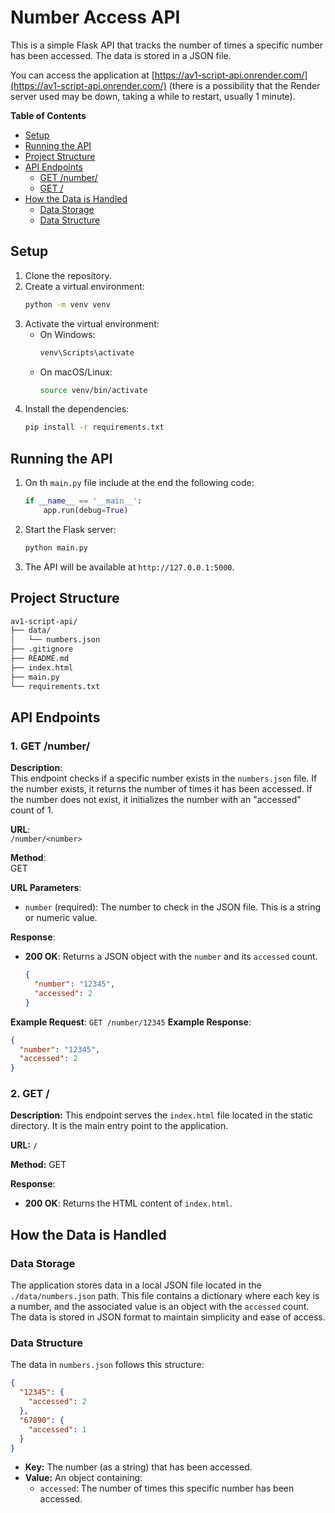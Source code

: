# Number Access API

This is a simple Flask API that tracks the number of times a specific number has been accessed. The data is stored in a JSON file.

You can access the application at [https://av1-script-api.onrender.com/](https://av1-script-api.onrender.com/) (there is a possibility that the Render server used may be down, taking a while to restart, usually 1 minute).

**Table of Contents**
- [Setup](#setup)
- [Running the API](#running-the-api)
- [Project Structure](#project-structure)
- [API Endpoints](#api-endpoints)
  - [GET /number/<number>](#1-get-numbernumber)
  - [GET /](#2-get)
- [How the Data is Handled](#how-the-data-is-handled)
  - [Data Storage](#data-storage)
  - [Data Structure](#data-structure)


## Setup

1. Clone the repository.
2. Create a virtual environment:
    ```sh
    python -m venv venv
    ```
3. Activate the virtual environment:
    - On Windows:
        ```sh
        venv\Scripts\activate
        ```
    - On macOS/Linux:
        ```sh
        source venv/bin/activate
        ```
4. Install the dependencies:
    ```sh
    pip install -r requirements.txt
    ```

## Running the API

1. On th `main.py` file include at the end the following code:
   ```python
   if __name__ == '__main__':
       app.run(debug=True)
   ```
3. Start the Flask server:
    ```sh
    python main.py
    ```
4. The API will be available at `http://127.0.0.1:5000`.

## Project Structure

```bash
av1-script-api/
├── data/
│   └── numbers.json
├── .gitignore
├── README.md
├── index.html
├── main.py
└── requirements.txt
```

## API Endpoints

### 1. **GET /number/<number>**

**Description**:  
This endpoint checks if a specific number exists in the `numbers.json` file. If the number exists, it returns the number of times it has been accessed. If the number does not exist, it initializes the number with an "accessed" count of 1.

**URL**:  
`/number/<number>`

**Method**:  
GET

**URL Parameters**:
- `number` (required): The number to check in the JSON file. This is a string or numeric value.

**Response**:
- **200 OK**: Returns a JSON object with the `number` and its `accessed` count.
  ```json
  {
    "number": "12345",
    "accessed": 2
  }
  ```

**Example Request**: `GET /number/12345`
**Example Response**:
```json
{
  "number": "12345",
  "accessed": 2
}
```

### 2. **GET /**

**Description:**
This endpoint serves the `index.html` file located in the static directory. It is the main entry point to the application.

**URL:**
`/`

**Method:**
GET

**Response**:
- **200 OK**: Returns the HTML content of `index.html`.

## How the Data is Handled

### Data Storage

The application stores data in a local JSON file located in the `./data/numbers.json` path. This file contains a dictionary where each key is a number, and the associated value is an object with the `accessed` count. The data is stored in JSON format to maintain simplicity and ease of access.

### Data Structure

The data in `numbers.json` follows this structure:
```json
{
  "12345": {
    "accessed": 2
  },
  "67890": {
    "accessed": 1
  }
}
```

- **Key:** The number (as a string) that has been accessed.
- **Value:** An object containing:
    - `accessed`: The number of times this specific number has been accessed.
